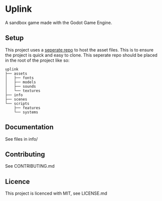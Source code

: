 # Uplink
A sandbox game made with the Godot Game Engine.

## Setup
This project uses a [seperate repo](https://github.com/josephtheengineer/uplink-assets) to host the asset files. This is to ensure the project is quick and easy to clone. This seperate repo should be placed in the root of the project like so:

```
uplink
├── assets
│   ├── fonts
│   ├── models
│   ├── sounds
│   └── textures
├── info
├── scenes
└── scripts
    ├── features
    └── systems
```
## Documentation
See files in info/

## Contributing
See CONTRIBUTING.md

## Licence
This project is licenced with MIT, see LICENSE.md
